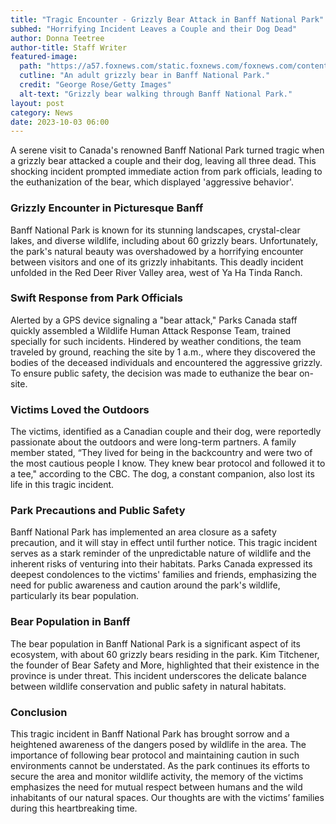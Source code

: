 ```yaml
---
title: "Tragic Encounter - Grizzly Bear Attack in Banff National Park"
subhed: "Horrifying Incident Leaves a Couple and their Dog Dead"
author: Donna Teetree
author-title: Staff Writer
featured-image: 
  path: "https://a57.foxnews.com/static.foxnews.com/foxnews.com/content/uploads/2023/10/720/405/Grizzly-Banff.jpg?ve=1&tl=1"
  cutline: "An adult grizzly bear in Banff National Park."
  credit: "George Rose/Getty Images"
  alt-text: "Grizzly bear walking through Banff National Park."
layout: post
category: News
date: 2023-10-03 06:00
---
```


A serene visit to Canada's renowned Banff National Park turned tragic when a grizzly bear attacked a couple and their dog, leaving all three dead. This shocking incident prompted immediate action from park officials, leading to the euthanization of the bear, which displayed 'aggressive behavior'.

### Grizzly Encounter in Picturesque Banff
Banff National Park is known for its stunning landscapes, crystal-clear lakes, and diverse wildlife, including about 60 grizzly bears. Unfortunately, the park's natural beauty was overshadowed by a horrifying encounter between visitors and one of its grizzly inhabitants. This deadly incident unfolded in the Red Deer River Valley area, west of Ya Ha Tinda Ranch.

### Swift Response from Park Officials
Alerted by a GPS device signaling a "bear attack," Parks Canada staff quickly assembled a Wildlife Human Attack Response Team, trained specially for such incidents. Hindered by weather conditions, the team traveled by ground, reaching the site by 1 a.m., where they discovered the bodies of the deceased individuals and encountered the aggressive grizzly. To ensure public safety, the decision was made to euthanize the bear on-site. 

### Victims Loved the Outdoors
The victims, identified as a Canadian couple and their dog, were reportedly passionate about the outdoors and were long-term partners. A family member stated, “They lived for being in the backcountry and were two of the most cautious people I know. They knew bear protocol and followed it to a tee," according to the CBC. The dog, a constant companion, also lost its life in this tragic incident.

### Park Precautions and Public Safety
Banff National Park has implemented an area closure as a safety precaution, and it will stay in effect until further notice. This tragic incident serves as a stark reminder of the unpredictable nature of wildlife and the inherent risks of venturing into their habitats. Parks Canada expressed its deepest condolences to the victims' families and friends, emphasizing the need for public awareness and caution around the park's wildlife, particularly its bear population.

### Bear Population in Banff
The bear population in Banff National Park is a significant aspect of its ecosystem, with about 60 grizzly bears residing in the park. Kim Titchener, the founder of Bear Safety and More, highlighted that their existence in the province is under threat. This incident underscores the delicate balance between wildlife conservation and public safety in natural habitats.

### Conclusion
This tragic incident in Banff National Park has brought sorrow and a heightened awareness of the dangers posed by wildlife in the area. The importance of following bear protocol and maintaining caution in such environments cannot be understated. As the park continues its efforts to secure the area and monitor wildlife activity, the memory of the victims emphasizes the need for mutual respect between humans and the wild inhabitants of our natural spaces. Our thoughts are with the victims’ families during this heartbreaking time.
